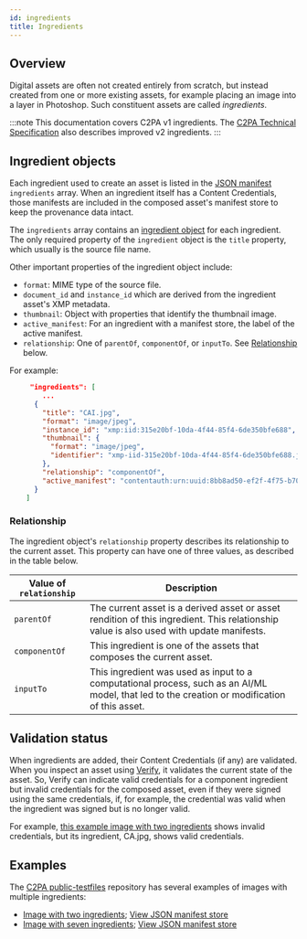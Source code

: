 ```yaml
---
id: ingredients
title: Ingredients
---
```


## Overview 

Digital assets are often not created entirely from scratch, but instead created from one or more existing assets, for example placing an image into a layer in Photoshop.  Such constituent assets are called _ingredients_. 

:::note
This documentation covers C2PA v1 ingredients.  The [C2PA Technical Specification](https://c2pa.org/specifications/specifications/1.34/specs/C2PA_Specification.html#_ingredient) also describes improved v2 ingredients.
:::

## Ingredient objects

Each ingredient used to create an asset is listed in the [JSON manifest](manifest-ref) `ingredients` array.  When an ingredient itself has a Content Credentials, those manifests are included in the composed asset's manifest store to keep the provenance data intact. 

The `ingredients` array contains an [ingredient object](manifest-ref#ingredient) for each ingredient.  The only required property of the `ingredient` object is the `title` property, which usually is the source file name.

Other important properties of the ingredient object include:
- `format`: MIME type of the source file.
- `document_id` and `instance_id` which are derived from the ingredient asset's XMP metadata.
- `thumbnail`: Object with properties that identify the thumbnail image. 
- `active_manifest`: For an ingredient with a manifest store, the label of the active manifest.  
- `relationship`: One of `parentOf`, `componentOf`, or `inputTo`. See [Relationship](#relationship) below.

For example:

```json
     "ingredients": [
        ...
      {
        "title": "CAI.jpg",
        "format": "image/jpeg",
        "instance_id": "xmp:iid:315e20bf-10da-4f44-85f4-6de350bfe688",
        "thumbnail": {
          "format": "image/jpeg",
          "identifier": "xmp-iid-315e20bf-10da-4f44-85f4-6de350bfe688.jpg"
        },
        "relationship": "componentOf",
        "active_manifest": "contentauth:urn:uuid:8bb8ad50-ef2f-4f75-b709-a0e302d58019"
      }
    ]
```

### Relationship

The ingredient object's `relationship` property describes its relationship to the current asset.  This property can have one of three values, as described in the table below.

|  Value of `relationship` | Description |
|--------------------------|-------------|
| `parentOf` | The current asset is a derived asset or asset rendition of this ingredient. This relationship value is also used with update manifests. |
| `componentOf` | This ingredient is one of the assets that composes the current asset. |
| `inputTo` | This ingredient was used as input to a computational process, such as an AI/ML model, that led to the creation or modification of this asset. |

## Validation status

When ingredients are added, their Content Credentials (if any) are validated.  When you inspect an asset using [Verify](../verify), it validates the current state of the asset. So, Verify can indicate valid credentials for a component ingredient but invalid credentials for the composed asset, even if they were signed using the same credentials, if, for example, the credential was valid when the ingredient was signed but is no longer valid.

For example, [this example image with two ingredients](https://contentcredentials.org/verify?source=https://c2pa.org/public-testfiles/image/jpeg/adobe-20220124-CAICA.jpg) shows invalid credentials, but its ingredient, CA.jpg, shows valid credentials.

<!--
As shown in the example, signed ingredients DO show as verified/valid, but the active manifest for the composed asset does not (shows the "unknown source" warning). It's  confusing that BOTH assets show the same info in **About this Content Credential**, but the  composed asset says "...issued by unknown source" while the ingredient says "Issued by C2PA Test Signing Cert" without that warning.

What it is telling you is that the make_test_images app considered all the ingredients valid when the were added, because it was using its own certs which it thinks are valid and is not doing the trust list validation that verify is using. Verify, in turn, is only validating the active manifest against the trust list, and failing. 

If they were all created at the same time by make_test_images, they will all have the same certs, and all the ingredients should have been verified as valid.

We do not validate certs for ingredients BTW per the spec.  The ingredient certs are validated when they are added to the manifest not during validation of the current asset.
-->

## Examples

The [C2PA public-testfiles](https://c2pa.org/public-testfiles/image/) repository has several examples of images with multiple ingredients:
- [Image with two ingredients](https://contentcredentials.org/verify?source=https://c2pa.org/public-testfiles/image/jpeg/adobe-20220124-CAICA.jpg); [View JSON manifest store](https://c2pa.org/public-testfiles/image/jpeg/manifests/adobe-20220124-CAICA/manifest_store.json)
- [Image with seven ingredients](https://contentcredentials.org/verify?source=https://c2pa.org/public-testfiles/image/jpeg/adobe-20220124-CAIAIIICAICIICAIICICA.jpg); [View JSON manifest store](https://c2pa.org/public-testfiles/image/jpeg/manifests/adobe-20220124-CAIAIIICAICIICAIICICA/manifest_store.json)



